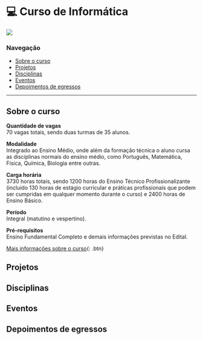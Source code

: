 # :computer: Curso de Informática

<img src="https://img.shields.io/badge/Instagram-ifc.oficial.videira-e4465e.svg?style=for-the-badge&logo=Instagram&logoWidth=30&labelColor=fafafa"/>

### Navegação

<ul>
    <li>
        <a href="#sobre-o-curso">Sobre o curso</a>
        </li>
        <li>
            <a href="#projetos">Projetos</a>
        </li>
        <li>
            <a href="#disciplinas">Disciplinas</a>
        </li>
        <li>
            <a href="#eventos">Eventos</a>
        </li>
        <li>
            <a href="#depoimentos-de-egressos">Depoimentos de egressos</a>
        </li>
</ul>

<hr/>

## Sobre o curso

**Quantidade de vagas**<br>
 70 vagas totais, sendo duas turmas de 35 alunos.

**Modalidade**<br>
 Integrado ao Ensino Médio, onde além da formação técnica o aluno cursa as disciplinas normais do ensino médio, como Português, Matemática, Física, Química, Biologia entre outras.

**Carga horária**<br>
 3730 horas totais, sendo 1200 horas do Ensino Técnico Profissionalizante (incluído 130 horas de estágio curricular e práticas profissionais que podem ser cumpridas em qualquer momento durante o curso) e 2400 horas de Ensino Básico.

**Período**<br>
 Integral (matutino e vespertino).

**Pré-requisitos**<br>
 Ensino Fundamental Completo e demais informações previstas no Edital.
 
 [Mais informações sobre o curso](src/pages/sobre.md){: .btn}

## Projetos

## Disciplinas

## Eventos

## Depoimentos de egressos

